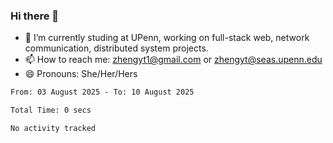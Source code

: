 ### Hi there 👋

<!--
**zhengyt1/zhengyt1** is a ✨ _special_ ✨ repository because its `README.md` (this file) appears on your GitHub profile.

Here are some ideas to get you started:

- 🔭 I’m currently working on ...
- 🌱 I’m currently learning ...
- 👯 I’m looking to collaborate on ...
- 🤔 I’m looking for help with ...
- 💬 Ask me about ...
- 📫 How to reach me: ...
- 😄 Pronouns: ...
- ⚡ Fun fact: ...
-->

- 🔭 I’m currently studing at UPenn, working on full-stack web, network communication, distributed system projects.
- 📫 How to reach me: zhengyt1@gmail.com or zhengyt@seas.upenn.edu
- 😄 Pronouns: She/Her/Hers



<!--START_SECTION:waka-->

```txt
From: 03 August 2025 - To: 10 August 2025

Total Time: 0 secs

No activity tracked
```

<!--END_SECTION:waka-->
